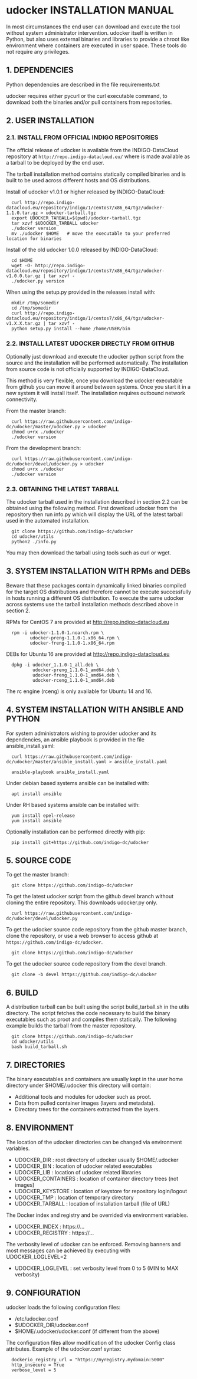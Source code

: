 # udocker INSTALLATION MANUAL

In most circumstances the end user can download and execute the tool without
system administrator intervention. udocker itself is written in Python, but 
also uses external binaries and libraries to provide a chroot like
environment where containers are executed in user space. These tools do not
require any privileges.

## 1. DEPENDENCIES

Python dependencies are described in the file requirements.txt

udocker requires either pycurl or the curl executable command,
to download both the binaries and/or pull containers from repositories.

## 2. USER INSTALLATION

### 2.1. INSTALL FROM OFFICIAL INDIGO REPOSITORIES
<!--
-->
The official release of udocker is available from the INDIGO-DataCloud
repository at `http://repo.indigo-datacloud.eu/` where is made available
as a tarball to be deployed by the end user.

The tarball installation method contains statically compiled binaries and 
is built to be used across different hosts and OS distributions.

Install of udocker v1.0.1 or higher released by INDIGO-DataCloud:

```
  curl http://repo.indigo-datacloud.eu/repository/indigo/1/centos7/x86_64/tgz/udocker-1.1.0.tar.gz > udocker-tarball.tgz
  export UDOCKER_TARBALL=$(pwd)/udocker-tarball.tgz
  tar xzvf $UDOCKER_TARBALL udocker
  ./udocker version
  mv ./udocker $HOME   # move the executable to your preferred location for binaries
```

Install of the old udocker 1.0.0 released by INDIGO-DataCloud:

```
  cd $HOME
  wget -O- http://repo.indigo-datacloud.eu/repository/indigo/1/centos7/x86_64/tgz/udocker-v1.0.0.tar.gz | tar xzvf -
  ./udocker.py version
```

When using the setup.py provided in the releases install with:

```
  mkdir /tmp/somedir
  cd /tmp/somedir
  curl http://repo.indigo-datacloud.eu/repository/indigo/1/centos7/x86_64/tgz/udocker-v1.X.X.tar.gz | tar xzvf -
  python setup.py install --home /home/USER/bin
```

### 2.2. INSTALL LATEST UDOCKER DIRECTLY FROM GITHUB

Optionally just download and execute the udocker python script from the source and the
installation will be performed automatically. The installation from source code is not
officially supported by INDIGO-DataCloud.

This method is very flexible, once you download the udocker executable from github
you can move it around between systems. Once you start it in a new system it will 
install itself. The installation requires outbound network connectivity.

From the master branch:

```
  curl https://raw.githubusercontent.com/indigo-dc/udocker/master/udocker.py > udocker
  chmod u+rx ./udocker
  ./udocker version
```

From the development branch:

```
  curl https://raw.githubusercontent.com/indigo-dc/udocker/devel/udocker.py > udocker
  chmod u+rx ./udocker
  ./udocker version
```

### 2.3. OBTAINING THE LATEST TARBALL

The udocker tarball used in the installation described in section 2.2 can be
obtained using the following method. First download udocker from the repository
then run info.py which will display the URL of the latest tarball used in the
automated installation.

```
  git clone https://github.com/indigo-dc/udocker
  cd udocker/utils
  python2 ./info.py
```

You may then download the tarball using tools such as curl or wget.


## 3. SYSTEM INSTALLATION WITH RPMs and DEBs

Beware that these packages contain dynamically linked binaries compiled for
the target OS distributions and therefore cannot be execute successfully in 
hosts running a different OS distribution. To execute the same udocker across 
systems use the tarball installation methods described above in section 2. 

RPMs for CentOS 7 are provided at http://repo.indigo-datacloud.eu

```
  rpm -i udocker-1.1.0-1.noarch.rpm \
         udocker-preng-1.1.0-1.x86_64.rpm \
         udocker-freng-1.1.0-1.x86_64.rpm
```

DEBs for Ubuntu 16 are provided at http://repo.indigo-datacloud.eu

```
  dpkg -i udocker_1.1.0-1_all.deb \
          udocker-preng_1.1.0-1_amd64.deb \
          udocker-freng_1.1.0-1_amd64.deb \
          udocker-rceng_1.1.0-1_amd64.deb
```

The rc engine (rceng) is only available for Ubuntu 14 and 16.

## 4. SYSTEM INSTALLATION WITH ANSIBLE AND PYTHON

For system administrators wishing to provider udocker and its dependencies, 
an ansible playbook is provided in the file ansible_install.yaml:

```
  curl https://raw.githubusercontent.com/indigo-dc/udocker/master/ansible_install.yaml > ansible_install.yaml

  ansible-playbook ansible_install.yaml
```

Under debian based systems ansible can be installed with:

```
  apt install ansible
```

Under RH based systems ansible can be installed with:

```
  yum install epel-release 
  yum install ansible
```

Optionally installation can be performed directly with pip:

```
  pip install git+https://github.com/indigo-dc/udocker
```

## 5. SOURCE CODE
To get the master branch:

```
  git clone https://github.com/indigo-dc/udocker
```

To get the latest udocker script from the github devel branch without
cloning the entire repository. This downloads udocker.py only.
```
  curl https://raw.githubusercontent.com/indigo-dc/udocker/devel/udocker.py
```

To get the udocker source code repository from the github master branch, clone the 
repository, or use a web browser to access github at `https://github.com/indigo-dc/udocker`.

```
  git clone https://github.com/indigo-dc/udocker
```

To get the udocker source code repository from the devel branch.

```
  git clone -b devel https://github.com/indigo-dc/udocker
```

## 6. BUILD

A distribution tarball can be built using the script build_tarball.sh in
the utils directory. The script fetches the code necessary to build the
binary executables such as proot and compiles them statically. The following
example builds the tarball from the master repository.

```
  git clone https://github.com/indigo-dc/udocker
  cd udocker/utils
  bash build_tarball.sh
```
 
## 7. DIRECTORIES

The binary executables and containers are usually kept in the user home directory
under $HOME/.udocker this directory will contain:

 * Additional tools and modules for udocker such as proot.
 * Data from pulled container images (layers and metadata).
 * Directory trees for the containers extracted from the layers.


## 8. ENVIRONMENT

The location of the udocker directories can be changed via environment variables.

 * UDOCKER_DIR : root directory of udocker usually $HOME/.udocker
 * UDOCKER_BIN : location of udocker related executables
 * UDOCKER_LIB : location of udocker related libraries
 * UDOCKER_CONTAINERS : location of container directory trees (not images)
 * UDOCKER_KEYSTORE : location of keystore for repository login/logout
 * UDOCKER_TMP : location of temporary directory
 * UDOCKER_TARBALL : location of installation tarball (file of URL)

The Docker index and registry and be overrided via environment variables.

 * UDOCKER_INDEX : https://...
 * UDOCKER_REGISTRY : https://...

The verbosity level of udocker can be enforced. Removing banners and most messages
can be achieved by executing with UDOCKER_LOGLEVEL=2

 * UDOCKER_LOGLEVEL : set verbosity level from 0 to 5 (MIN to MAX verbosity)

## 9. CONFIGURATION

udocker loads the following configuration files:

 * /etc/udocker.conf
 * $UDOCKER_DIR/udocker.conf
 * $HOME/.udocker/udocker.conf (if different from the above)

The configuration files allow modification of the udocker Config class attributes.
Example of the udocker.conf syntax:

```
  dockerio_registry_url = "https://myregistry.mydomain:5000"
  http_insecure = True
  verbose_level = 5
```


